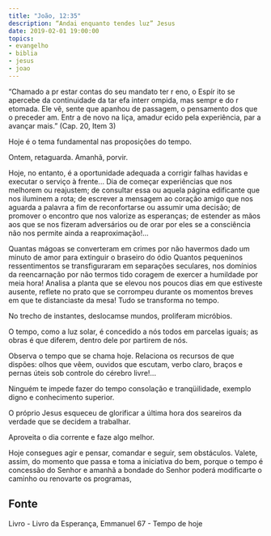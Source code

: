 ```yaml
---
title: "João, 12:35"
description: “Andai enquanto tendes luz” Jesus
date: 2019-02-01 19:00:00
topics: 
- evangelho
- biblia
- jesus
- joao
---
```


“Chamado a pr estar contas do seu mandato ter r eno, o
Espír ito se apercebe da continuidade da tar efa interr ompida,
mas sempr e do r etomada. Ele vê, sente que apanhou de
passagem, o pensamento dos que o preceder am. Entr a de novo
na liça, amadur ecido pela experiência, par a avançar mais.”
(Cap. 20, Item 3)

Hoje é o tema fundamental nas proposições do tempo.

Ontem, retaguarda. Amanhã, porvir.

Hoje, no entanto, é a oportunidade adequada a corrigir falhas havidas e
executar o serviço à frente... Dia de começar experiências que nos melhorem ou
reajustem; de consultar essa ou aquela página edificante que nos iluminem a rota; de
escrever a mensagem ao coração amigo que nos aguarda a palavra a fim de
reconfortar­se ou assumir uma decisão; de promover o encontro que nos valorize as
esperanças; de estender as mãos aos que se nos fizeram adversários ou de orar por
eles se a consciência não nos permite ainda a reaproximação!...

Quantas mágoas se converteram em crimes por não havermos dado um
minuto de amor para extinguir o braseiro do ódio Quantos pequeninos
ressentimentos se transfiguraram em separações seculares, nos domínios da
reencarnação por não termos tido coragem de exercer a humildade por meia hora!
Analisa a planta que se elevou nos poucos dias em que estiveste ausente,
reflete no prato que se corrompeu durante os momentos breves em que te
distanciaste da mesa!
Tudo se transforma no tempo.

No trecho de instantes, deslocam­se mundos, proliferam micróbios.

O tempo, como a luz solar, é concedido a nós todos em parcelas iguais; as
obras é que diferem, dentro dele por partirem de nós.

Observa o tempo que se chama hoje. Relaciona os recursos de que dispões:
olhos que vêem, ouvidos que escutam, verbo claro, braços e pernas úteis sob
controle do cérebro livre!...

Ninguém te impede fazer do tempo consolação e tranqüilidade, exemplo
digno e conhecimento superior.

O próprio Jesus
esqueceu de glorificar a última hora dos seareiros da verdade que se decidem a
trabalhar.

Aproveita o dia corrente e faze algo melhor.

Hoje consegues agir e pensar, comandar e seguir, sem obstáculos. Vale­te,
assim, do momento que passa e toma a iniciativa do bem, porque o tempo é
concessão do Senhor e amanhã a bondade do Senhor poderá modificar­te o caminho
ou renovar­te os programas,


## Fonte
Livro - Livro da Esperança, Emmanuel
67 - Tempo de hoje
